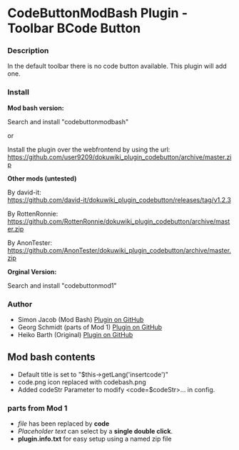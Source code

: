 # CodeButtonModBash Plugin - Toolbar BCode Button



### Description

In the default toolbar there is no code button available. This plugin will add one.

### Install

**Mod bash version:**

Search and install "codebuttonmodbash"

or

Install the plugin over the webfrontend by using the url:  
https://github.com/user9209/dokuwiki_plugin_codebutton/archive/master.zip


**Other mods (untested)**

By david-it:   
https://github.com/david-it/dokuwiki_plugin_codebutton/releases/tag/v1.2.3

By RottenRonnie:  
https://github.com/RottenRonnie/dokuwiki_plugin_codebutton/archive/master.zip

By AnonTester:  
https://github.com/AnonTester/dokuwiki_plugin_codebutton/archive/master.zip

**Orginal Version:**

Search and install "codebuttonmod1"

### Author
- Simon Jacob (Mod Bash) [Plugin on GitHub](https://github.com/unimetal/dokuwiki_plugin_codebuttonmodbash)
- Georg Schmidt (parts of Mod 1) [Plugin on GitHub](https://github.com/user9209/dokuwiki_plugin_codebutton)
- Heiko Barth (Original) [Plugin on GitHub](https://github.com/casperklein/dokuwiki_plugin_codebutton)

## Mod bash contents
- Default title is set to "$this->getLang('insertcode')"
- code.png icon replaced with codebash.png
- Added codeStr Parameter to modify <code=$codeStr>...</code> in config.

### parts from Mod 1
- *file* has been replaced by **code**
- *Placeholder text* can select by a **single double click**.
- **plugin.info.txt** for easy setup using a named zip file
